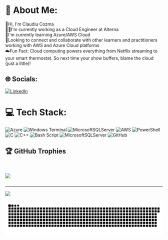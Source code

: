 # 💫 About Me:
👋Hi, I'm Claudiu Cozma<br>👨‍💻I'm currently working as a Cloud Engineer at Alterna<br>🌱I'm currently learning Azure/AWS Cloud<br>🤝Looking to connect and collaborate with other learners and practitioners working with AWS and Azure Cloud platforms<br>☁️Fun Fact: Cloud computing powers everything from Netflix streaming to your smart thermostat. So next time your show buffers, blame the cloud (just a little)!<br>


## 🌐 Socials:
[![LinkedIn](https://img.shields.io/badge/LinkedIn-%230077B5.svg?logo=linkedin&logoColor=white)](https://linkedin.com/in/about-claudiu/) 

# 💻 Tech Stack:
![Azure](https://img.shields.io/badge/azure-%230072C6.svg?style=for-the-badge&logo=microsoftazure&logoColor=white) ![Windows Terminal](https://img.shields.io/badge/Windows%20Terminal-%234D4D4D.svg?style=for-the-badge&logo=windows-terminal&logoColor=white) ![MicrosoftSQLServer](https://img.shields.io/badge/Microsoft%20SQL%20Server-CC2927?style=for-the-badge&logo=microsoft%20sql%20server&logoColor=white) ![AWS](https://img.shields.io/badge/AWS-%23FF9900.svg?style=for-the-badge&logo=amazon-aws&logoColor=white) ![PowerShell](https://img.shields.io/badge/PowerShell-%235391FE.svg?style=for-the-badge&logo=powershell&logoColor=white) ![C](https://img.shields.io/badge/c-%2300599C.svg?style=for-the-badge&logo=c&logoColor=white) ![C++](https://img.shields.io/badge/c++-%2300599C.svg?style=for-the-badge&logo=c%2B%2B&logoColor=white) ![Bash Script](https://img.shields.io/badge/bash_script-%23121011.svg?style=for-the-badge&logo=gnu-bash&logoColor=white) ![MicrosoftSQLServer](https://img.shields.io/badge/Microsoft%20SQL%20Server-CC2927?style=for-the-badge&logo=microsoft%20sql%20server&logoColor=white) ![GitHub](https://img.shields.io/badge/github-%23121011.svg?style=for-the-badge&logo=github&logoColor=white)

<!--## 📊 GitHub Stats:
# ![](https://github-readme-stats.vercel.app/api?username=IAmClaudiu&theme=dark&hide_border=false&include_all_commits=false&count_private=false)<br/>
# ![](https://nirzak-streak-stats.vercel.app/?user=IAmClaudiu&theme=dark&hide_border=false)<br/>
# ![](https://github-readme-stats.vercel.app/api/top-langs/?username=IAmClaudiu&theme=dark&hide_border=false&include_all_commits=false&count_private=false&layout=compact)
-->

## 🏆 GitHub Trophies
# ![](https://github-profile-trophy.vercel.app/?username=IAmClaudiu&theme=radical&no-frame=false&no-bg=false&margin-w=4)

---
[![](https://visitcount.itsvg.in/api?id=IAmClaudiu&icon=0&color=0)](https://visitcount.itsvg.in)


<picture>
  <source media="(prefers-color-scheme: dark)" srcset="https://raw.githubusercontent.com/IAmClaudiu/IAmClaudiu/output/github-snake-dark.svg" />
  <source media="(prefers-color-scheme: light)" srcset="https://raw.githubusercontent.com/IAmClaudiu/IAmClaudiu/output/github-snake.svg" />
  <img alt="github-snake" src="https://raw.githubusercontent.com/IAmClaudiu/IAmClaudiu/output/github-snake.svg" />
  
</picture>